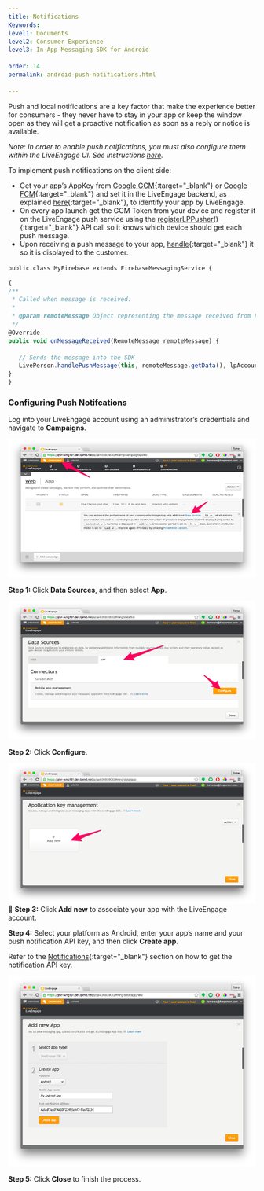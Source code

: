 ```yaml
---
title: Notifications
Keywords:
level1: Documents
level2: Consumer Experience
level3: In-App Messaging SDK for Android

order: 14
permalink: android-push-notifications.html

---
```


Push and local notifications are a key factor that make the experience better for consumers - they never have to stay in your app or keep the window open as they will get a proactive notification as soon as a reply or notice is available. 

*Note: In order to enable push notifications, you must also configure them within the LiveEngage UI. See instructions [here](android-pushnotifications.html).*

To implement push notifications on the client side: 

- Get your app’s AppKey from [Google GCM](https://developers.google.com/cloud-messaging/gcm){:target="_blank"} or [Google FCM](https://firebase.google.com/docs/cloud-messaging/){:target="_blank"} and set it in the LiveEngage backend, as explained [here](android-pushnotifications.html){:target="_blank"}, to identify your app by LiveEngage.
- On every app launch get the GCM Token from your device and register it on the LiveEngage push service using the [registerLPPusher()](android-registerlppusher.html){:target="_blank"} API call so it knows which device should get each push message.
- Upon receiving a push message to your app, [handle](android-handlepush.html){:target="_blank"} it so it is displayed to the customer.

`public class MyFirebase extends FirebaseMessagingService {`

```javascript
{
/**
 * Called when message is received.
 *
 * @param remoteMessage Object representing the message received from Firebase Cloud Messaging.
 */
@Override
public void onMessageReceived(RemoteMessage remoteMessage) {

   // Sends the message into the SDK
   LivePerson.handlePushMessage(this, remoteMessage.getData(), lpAccount, true);
}
}
```

### Configuring Push Notifcations

Log into your LiveEngage account using an administrator’s credentials and navigate to **Campaigns**.

![campaigns](img/campaigns.png)

**Step 1:** Click **Data Sources**, and then select **App**. 

![app](img/App.png)

**Step 2:** Click **Configure**.

![keymanagement](img/keymanagement.png)

**Step 3:** Click **Add new** to associate your app with the LiveEngage account.

**Step 4:** Select your platform as Android, enter your app’s name and your push notification API key, and then click **Create app**. 

Refer to the [Notifications](android-notifications.html){:target="_blank"} section on how to get the notification API key.

![addnewapp](img/addnewapp.png)

**Step 5:** Click **Close** to finish the process.

